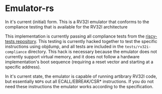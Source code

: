 # Emulator-rs
In it's current (initial) form. This is a RV32I emulator that conforms to the compliance testing that is available for the RV32I architecture

This implementation is currently passing all compliance tests from the [riscv-tests repository](https://github.com/riscv/riscv-tests). This testing is currently hacked together to test the specific instructions using objdump, and all tests are included in the `tests/rv32i-compliance` directory. This hack is necessary because the emulator does not currently support virtual memory, and it does not follow a hardware implementation's boot sequence (requiring a reset vector and starting at a specific address).

In it's current state, the emulator is capable of running artibrary RV32I code, but essentially `NOP`s out all ECALL/EBREAK/CSR* instructions. If you do not need these instructions the emulator works according to the specification.
